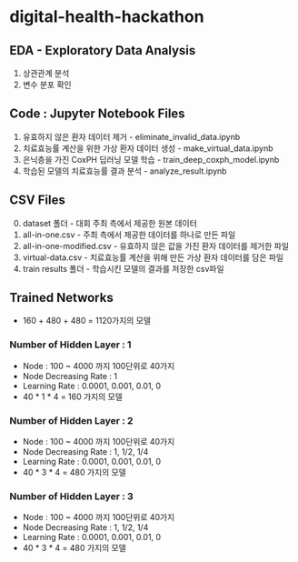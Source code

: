 # digital-health-hackathon

## EDA - Exploratory Data Analysis

1. 상관관계 분석
2. 변수 분포 확인

## Code : Jupyter Notebook Files

1. 유효하지 않은 환자 데이터 제거 - eliminate_invalid_data.ipynb
2. 치료효능률 계산을 위한 가상 환자 데이터 생성 - make_virtual_data.ipynb
3. 은닉층을 가진 CoxPH 딥러닝 모델 학습 - train_deep_coxph_model.ipynb
4. 학습된 모델의 치료효능률 결과 분석 - analyze_result.ipynb

## CSV Files

0. dataset 폴더 - 대회 주최 측에서 제공한 원본 데이터
1. all-in-one.csv - 주최 측에서 제공한 데이터를 하나로 만든 파일
2. all-in-one-modified.csv - 유효하지 않은 값을 가진 환자 데이터를 제거한 파일 
3. virtual-data.csv - 치료효능률 계산을 위해 만든 가상 환자 데이터를 담은 파일
4. train results 폴더 - 학습시킨 모델의 결과를 저장한 csv파일

## Trained Networks

- 160 + 480 + 480 = 1120가지의 모델

### Number of Hidden Layer : 1
- Node : 100 ~ 4000 까지 100단위로 40가지
- Node Decreasing Rate : 1
- Learning Rate : 0.0001, 0.001, 0.01, 0
- 40 * 1 * 4 = 160 가지의 모델

### Number of Hidden Layer : 2
- Node : 100 ~ 4000 까지 100단위로 40가지
- Node Decreasing Rate : 1, 1/2, 1/4
- Learning Rate : 0.0001, 0.001, 0.01, 0
- 40 * 3 * 4 = 480 가지의 모델

### Number of Hidden Layer : 3
- Node : 100 ~ 4000 까지 100단위로 40가지
- Node Decreasing Rate : 1, 1/2, 1/4
- Learning Rate : 0.0001, 0.001, 0.01, 0
- 40 * 3 * 4 = 480 가지의 모델
